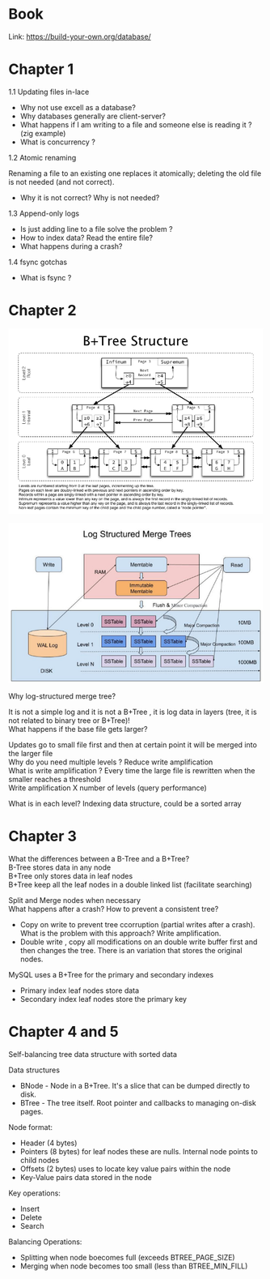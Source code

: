 # Book

Link: https://build-your-own.org/database/

# Chapter 1

1.1 Updating files in-lace

- Why not use excell as a database?
- Why databases generally are client-server?
- What happens if I am writing to a file and someone else is reading it ? (zig example)
- What is concurrency ?

1.2 Atomic renaming

Renaming a file to an existing one replaces it atomically; deleting the old file is not needed
(and not correct).

- Why it is not correct? Why is not needed?

1.3 Append-only logs

- Is just adding line to a file solve the problem ?
- How to index data? Read the entire file?
- What happens during a crash?

1.4 fsync gotchas

- What is fsync ?

# Chapter 2

![MySQL B+Tree](images/mysql_btree.png)

![LSM Tree](images/lsm_tree.jpg)

Why log-structured merge tree?

It is not a simple log and it is not a B+Tree , it is log data in layers (tree, it is not related to binary tree or B+Tree)!  
What happens if the base file gets larger?

Updates go to small file first and then at certain point it will be merged into the larger file  
Why do you need multiple levels ? Reduce write amplification  
What is write amplification ? Every time the large file is rewritten when the smaller reaches a threshold  
Write amplification X number of levels (query performance)  

What is in each level? Indexing data structure, could be a sorted array

# Chapter 3

What the differences between a B-Tree and a B+Tree?  
B-Tree stores data in any node  
B+Tree only stores data in leaf nodes  
B+Tree keep all the leaf nodes in a double linked list (facilitate searching)  

Split and Merge nodes when necessary  
What happens after a crash? How to prevent a consistent tree?  
- Copy on write to prevent tree ccorruption (partial writes after a crash). What is the problem with this approach? Write amplification.  
- Double write , copy all modifications on an double write buffer first and then changes the tree. There is an variation that stores the original nodes.    

MySQL uses a B+Tree for the primary and secondary indexes  
- Primary index leaf nodes store data  
- Secondary index leaf nodes store the primary key  

# Chapter 4 and 5

Self-balancing tree data structure with sorted data

Data structures
- BNode - Node in a B+Tree. It's a slice that can be dumped directly to disk.
- BTree - The tree itself. Root pointer and callbacks to managing on-disk pages.

Node format:
- Header (4 bytes)
- Pointers (8 bytes) for leaf nodes these are nulls. Internal node points to child nodes
- Offsets (2 bytes) uses to locate key value pairs within the node
- Key-Value pairs data stored in the node

Key operations:
- Insert
- Delete
- Search

Balancing Operations:
- Splitting when node boecomes full (exceeds BTREE_PAGE_SIZE)
- Merging when node becomes too small (less than BTREE_MIN_FILL)
